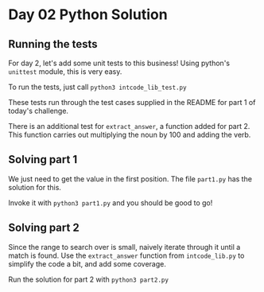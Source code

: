 # Day 02 Python Solution #

## Running the tests ##

For day 2, let's add some unit tests to this business!
Using python's `unittest` module, this is very easy.

To run the tests, just call `python3 intcode_lib_test.py`

These tests run through the test cases supplied in the README for part 1 of today's challenge.

There is an additional test for `extract_answer`, a function added for part 2.
This function carries out multiplying the noun by 100 and adding the verb.

## Solving part 1 ##

We just need to get the value in the first position.
The file `part1.py` has the solution for this.

Invoke it with `python3 part1.py` and you should be good to go!

## Solving part 2 ##

Since the range to search over is small, naively iterate through it until a match is found.
Use the `extract_answer` function from `intcode_lib.py` to simplify the code a bit, and add some coverage.

Run the solution for part 2 with `python3 part2.py`
